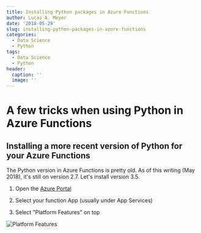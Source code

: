```yaml
---
title: Installing Python packages in Azure Functions
author: Lucas A. Meyer
date: '2018-05-29'
slug: installing-python-packages-in-azure-functions
categories:
  - Data Science
  - Python
tags:
  - Data Science
  - Python
header:
  caption: ''
  image: ''
---
```


# A few tricks when using Python in Azure Functions

## Installing a more recent version of Python for your Azure Functions

The Python version in Azure Functions is pretty old. As of this writing (May 2018), it's still on version 2.7. Let's install version 3.5.

1. Open the [Azure Portal](https://portal.azure.com)

2. Select your function App (usually under App Services)

3. Select "Platform Features" on top

![Platform Features](/img/python-platform.png)


